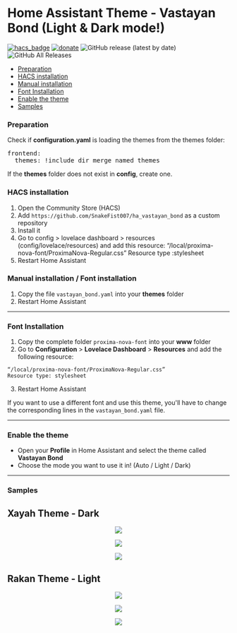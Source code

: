# Home Assistant Theme - Vastayan Bond (Light & Dark mode!)

[![hacs_badge](https://img.shields.io/badge/HACS-Custom-orange.svg)](https://github.com/hacs/integration)
[![donate](https://img.shields.io/badge/Donate-PayPal-blue.svg)](https://paypal.me/snakefist)
![GitHub release (latest by date)](https://img.shields.io/github/v/release/SnakeFist007/ha_vastayan_bond?label=Version&labelColor=grey&color=green)
![GitHub All Releases](https://img.shields.io/github/downloads/SnakeFist007/ha_vastayan_bond/total?&label=Total%20Downloads&labelColor=grey&color=green)

* [Preparation](#preparation)
* [HACS installation](#hacs_installation)
* [Manual installation](#manual_installation)
* [Font Installation](#font_installation)
* [Enable the theme](#enable_the_theme)
* [Samples](#samples)

### <a name="preparation"></a>Preparation
Check if **configuration.yaml** is loading the themes from the themes folder:   

<pre>
frontend:
  themes: !include_dir_merge_named themes
</pre>

If the **themes** folder does not exist in **config**, create one.   

### <a name="hacs_installation"></a>HACS installation
1. Open the Community Store (HACS)
2. Add `https://github.com/SnakeFist007/ha_vastayan_bond` as a custom repository
3. Install it
4. Go to config > lovelace dashboard > resources (config/lovelace/resources) and add this resource:
“/local/proxima-nova-font/ProximaNova-Regular.css” Resource type :stylesheet
5. Restart Home Assistant

### <a name="manual_installation"></a>Manual installation / Font installation
1. Copy the file `vastayan_bond.yaml` into your **themes** folder
2. Restart Home Assistant

---

### <a name="font_installation"></a>Font Installation
1. Copy the complete folder `proxima-nova-font` into your **www** folder
2. Go to **Configuration** > **Lovelace Dashboard** > **Resources** and add the following resource:

```
“/local/proxima-nova-font/ProximaNova-Regular.css” 
Resource type: stylesheet
```
3. Restart Home Assistant

If you want to use a different font and use this theme, you'll have to change the corresponding lines in the `vastayan_bond.yaml` file.

---

### <a name="enable_the_theme"></a>Enable the theme
- Open your **Profile** in Home Assistant and select the theme called **Vastayan Bond**
- Choose the mode you want to use it in! (Auto / Light / Dark)

---

### <a name="samples"></a>Samples
## Xayah Theme - Dark
<p align="center">
  <img src="https://i.imgur.com/7PrLhou.png">
</p>

<p align="center">
  <img src="https://i.imgur.com/a4QPU3r.png">
</p>

<p align="center">
  <img src="https://i.imgur.com/jV6XebU.png">
</p>

## Rakan Theme - Light
<p align="center">
  <img src="https://i.imgur.com/Dfc36SV.png">
</p>

<p align="center">
  <img src="https://i.imgur.com/ksOdGp7.png">
</p>

<p align="center">
  <img src="https://i.imgur.com/WhVqmBK.png">
</p>

